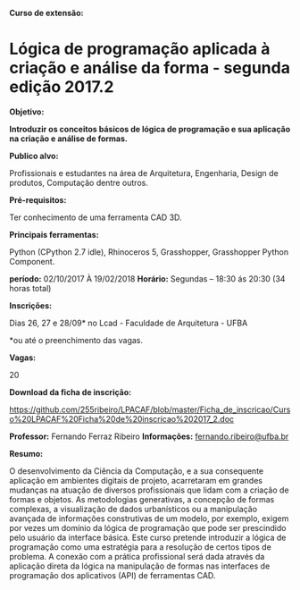 

**Curso de extensão:**

**Lógica de programação aplicada à criação e análise da forma - segunda edição 2017.2**
============================================================================================
**Objetivo:**

**Introduzir os conceitos básicos de lógica de programação e sua aplicação na criação e análise de formas.**

**Publico alvo:**

Profissionais e estudantes na área de Arquitetura, Engenharia, Design de produtos, Computação dentre outros.

**Pré-requisitos:**

Ter conhecimento de uma ferramenta CAD 3D.

**Principais ferramentas:**

Python (CPython 2.7 idle), Rhinoceros 5, Grasshopper, Grasshopper Python Component.

**período:**
02/10/2017 À 19/02/2018 
**Horário:**
Segundas  – 18:30 ás 20:30 (34 horas total)

**Inscrições:**

Dias 26, 27 e 28/09* no Lcad - Faculdade de Arquitetura - UFBA

*ou até o preenchimento das vagas.

**Vagas:**

20

**Download da ficha de inscrição:**

https://github.com/255ribeiro/LPACAF/blob/master/Ficha_de_inscricao/Curso%20LPACAF%20Ficha%20de%20inscricao%202017_2.doc

**Professor:**
Fernando Ferraz Ribeiro
**Informações:**
fernando.ribeiro@ufba.br

**Resumo:**

O desenvolvimento da Ciência da Computação, e a sua consequente aplicação em ambientes digitais de projeto, acarretaram em grandes mudanças na atuação de diversos profissionais que lidam com a criação de formas e objetos. As metodologias generativas, a concepção de formas complexas, a visualização de dados urbanísticos ou a manipulação avançada de informações construtivas de um modelo, por exemplo, exigem por vezes um domínio da lógica de programação que pode ser prescindido pelo usuário da interface básica.
Este curso pretende introduzir a lógica de programação como uma estratégia para a resolução de certos tipos de problema. A conexão com a prática profissional será dada através da aplicação direta da lógica na manipulação de formas nas interfaces de programação dos aplicativos (API) de ferramentas CAD.
